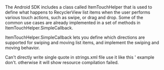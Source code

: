The Android SDK includes a class called ItemTouchHelper that is used to define what happens to RecyclerView list items when the user performs various touch actions, such as swipe, or drag and drop. Some of the common use cases are already implemented in a set of methods in ItemTouchHelper.SimpleCallback.

ItemTouchHelper.SimpleCallback lets you define which directions are supported for swiping and moving list items, and implement the swiping and moving behavior.

Can't directly write single quote in strings.xml file use it like this \' example don\'t.
otherwise it will show resource compilation failed.
